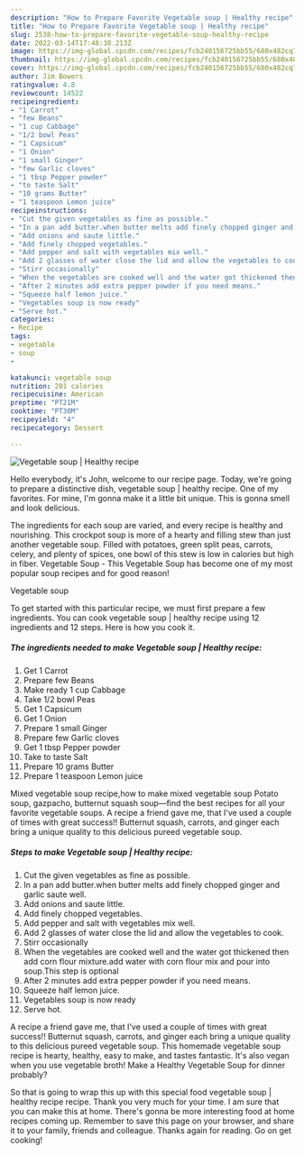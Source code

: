 ```yaml
---
description: "How to Prepare Favorite Vegetable soup | Healthy recipe"
title: "How to Prepare Favorite Vegetable soup | Healthy recipe"
slug: 2538-how-to-prepare-favorite-vegetable-soup-healthy-recipe
date: 2022-03-14T17:48:38.213Z
image: https://img-global.cpcdn.com/recipes/fcb240156725bb55/680x482cq70/vegetable-soup-healthy-recipe-recipe-main-photo.jpg
thumbnail: https://img-global.cpcdn.com/recipes/fcb240156725bb55/680x482cq70/vegetable-soup-healthy-recipe-recipe-main-photo.jpg
cover: https://img-global.cpcdn.com/recipes/fcb240156725bb55/680x482cq70/vegetable-soup-healthy-recipe-recipe-main-photo.jpg
author: Jim Bowers
ratingvalue: 4.8
reviewcount: 14522
recipeingredient:
- "1 Carrot"
- "few Beans"
- "1 cup Cabbage"
- "1/2 bowl Peas"
- "1 Capsicum"
- "1 Onion"
- "1 small Ginger"
- "few Garlic cloves"
- "1 tbsp Pepper powder"
- "to taste Salt"
- "10 grams Butter"
- "1 teaspoon Lemon juice"
recipeinstructions:
- "Cut the given vegetables as fine as possible."
- "In a pan add butter.when butter melts add finely chopped ginger and garlic saute well."
- "Add onions and saute little."
- "Add finely chopped vegetables."
- "Add pepper and salt with vegetables mix well."
- "Add 2 glasses of water close the lid and allow the vegetables to cook."
- "Stirr occasionally"
- "When the vegetables are cooked well and the water got thickened then add corn flour mixture.add water with corn flour mix and pour into soup.This step is optional"
- "After 2 minutes add extra pepper powder if you need means."
- "Squeeze half lemon juice."
- "Vegetables soup is now ready"
- "Serve hot."
categories:
- Recipe
tags:
- vegetable
- soup
- 

katakunci: vegetable soup  
nutrition: 201 calories
recipecuisine: American
preptime: "PT21M"
cooktime: "PT30M"
recipeyield: "4"
recipecategory: Dessert

---
```



![Vegetable soup | Healthy recipe](https://img-global.cpcdn.com/recipes/fcb240156725bb55/680x482cq70/vegetable-soup-healthy-recipe-recipe-main-photo.jpg)

Hello everybody, it's John, welcome to our recipe page. Today, we're going to prepare a distinctive dish, vegetable soup | healthy recipe. One of my favorites. For mine, I'm gonna make it a little bit unique. This is gonna smell and look delicious.

The ingredients for each soup are varied, and every recipe is healthy and nourishing. This crockpot soup is more of a hearty and filling stew than just another vegetable soup. Filled with potatoes, green split peas, carrots, celery, and plenty of spices, one bowl of this stew is low in calories but high in fiber. Vegetable Soup - This Vegetable Soup has become one of my most popular soup recipes and for good reason!

Vegetable soup 

To get started with this particular recipe, we must first prepare a few ingredients. You can cook vegetable soup | healthy recipe using 12 ingredients and 12 steps. Here is how you cook it.

<!--inarticleads1-->

##### The ingredients needed to make Vegetable soup | Healthy recipe:

1. Get 1 Carrot
1. Prepare few Beans
1. Make ready 1 cup Cabbage
1. Take 1/2 bowl Peas
1. Get 1 Capsicum
1. Get 1 Onion
1. Prepare 1 small Ginger
1. Prepare few Garlic cloves
1. Get 1 tbsp Pepper powder
1. Take to taste Salt
1. Prepare 10 grams Butter
1. Prepare 1 teaspoon Lemon juice


Mixed vegetable soup recipe,how to make mixed vegetable soup Potato soup, gazpacho, butternut squash soup—find the best recipes for all your favorite vegetable soups. A recipe a friend gave me, that I've used a couple of times with great success!! Butternut squash, carrots, and ginger each bring a unique quality to this delicious pureed vegetable soup. 

<!--inarticleads2-->

##### Steps to make Vegetable soup | Healthy recipe:

1. Cut the given vegetables as fine as possible.
1. In a pan add butter.when butter melts add finely chopped ginger and garlic saute well.
1. Add onions and saute little.
1. Add finely chopped vegetables.
1. Add pepper and salt with vegetables mix well.
1. Add 2 glasses of water close the lid and allow the vegetables to cook.
1. Stirr occasionally
1. When the vegetables are cooked well and the water got thickened then add corn flour mixture.add water with corn flour mix and pour into soup.This step is optional
1. After 2 minutes add extra pepper powder if you need means.
1. Squeeze half lemon juice.
1. Vegetables soup is now ready
1. Serve hot.


A recipe a friend gave me, that I've used a couple of times with great success!! Butternut squash, carrots, and ginger each bring a unique quality to this delicious pureed vegetable soup. This homemade vegetable soup recipe is hearty, healthy, easy to make, and tastes fantastic. It's also vegan when you use vegetable broth! Make a Healthy Vegetable Soup for dinner probably? 

So that is going to wrap this up with this special food vegetable soup | healthy recipe recipe. Thank you very much for your time. I am sure that you can make this at home. There's gonna be more interesting food at home recipes coming up. Remember to save this page on your browser, and share it to your family, friends and colleague. Thanks again for reading. Go on get cooking!
